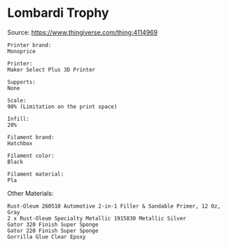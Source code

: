 # Lombardi Trophy

Source: https://www.thingiverse.com/thing:4114969

    Printer brand:
    Monoprice

    Printer:
    Maker Select Plus 3D Printer 

    Supports:
    None

    Scale:
    90% (Limitation on the print space)

    Infill:
    20%

    Filament brand:
    Hatchbox

    Filament color:
    Black

    Filament material:
    Pla
 
 Other Materials:
 
    Rust-Oleum 260510 Automotive 2-in-1 Filler & Sandable Primer, 12 Oz, Gray
    2 x Rust-Oleum Specialty Metallic 1915830 Metallic Silver
    Gator 320 Finish Super Sponge
    Gator 220 Finish Super Sponge
    Gorrilla Glue Clear Epoxy
  
